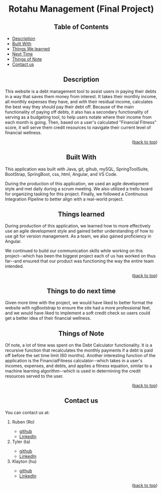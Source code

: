 <a name="readme-top"></a>
<h1 align="center">Rotahu Management (Final Project)</h1>
<h2 align="center">Table of Contents</h2>
<ul>
    <li><a href="#readme-description">Description</a></li>
    <li><a href="#readme-built">Built With</a></li>
    <li><a href="#readme-learned">Things We learned</a></li>
    <li><a href="#readme-future">Next Time</a></li>
    <li><a href="#readme-note">Things of Note</a></li>
    <li><a href="#readme-contact">Contact us</a></li>
</ul>
<a name="readme-description"></a>
<h2 align="center">Description</h2>
<p>This website is a debt management tool to assist users in paying their debts in a way that saves them money from interest. It takes their monthly income, all monthly expenses they have, and with their residual income, calculates the best way they should pay their debt off. Because of the main functionality of paying off debts, it also has a secondary functionality of serving as a budgeting tool, to help users notate where their income from each month is going. Then, based on a user's calculated "Financial Fitness" score, it will serve them credit resources to navigate their current level of financial wellness.</p>
<p align="right">(<a href="#readme-top">back to top</a>)</p>
<a name="readme-built"></a>
<h2 align="center">Built With</h2>
<p>This application was built with Java, git, gihub, mySQL, SpringToolSuite, BootStrap, SpringBoot, css, html, Angular, and VS Code.</p>
<p>During the production of this application, we used an agile development style and met daily during a scrum meeting. We also utilized a trello board for organizing tasking for this project. Finally, we followed a Continuous Integration Pipeline to better align with a real-world project.</p>
<a name="readme-learned"></a>
<h2 align="center">Things learned</h2>
<p>During production of this application, we learned how to more effectively use an agile development style and gained better understanding of how to use git for version management. As a team, we also gained proficiency in Angular.</p>
<p>We continued to build our communication skills while working on this project--which has been the biggest project each of us has worked on thus far--and ensured that our product was functioning the way the entire team intended.</p>
<p align="right">(<a href="#readme-top">back to top</a>)</p>
<a name="readme-future"></a>
<h2 align="center">Things to do next time</h2>
<p>Given more time with the project, we would have liked to better format the website with ngBootstrap to ensure the site had a more professional feel, and we would have liked to implement a soft credit check so users could get a better idea of their financial wellness.</p>
<a name="readme-note"></a>
<h2 align="center">Things of Note</h2>
<p>Of note, a lot of time was spent on the Debt Calculator functionality. It is a recursive function that recalculates the monthly payments if a debt is paid off before the set time limit (60 months). Another interesting function of the application is the FinancialFitness calculator--which takes in a user's incomes, expenses, and debts, and applies a fitness equation, similar to a machine learning algorithm--which is used in determining the credit resources served to the user.</p>
<p align="right">(<a href="#readme-top">back to top</a>)</p>
<a name="readme-contact"></a>
<h2 align="center">Contact us</h2>
<p>You can contact us at:</p>
  <ol>
    <li> Ruben (Ro) </li>
    <ul>
      <li><a href="https://github.com/rubenarocha14">github</a></li>
      <li><a href="https://www.linkedin.com/in/rubenrocha1">LinkedIn</a></li>
    </ul>
    <li> Tyler (ta) </li>
    <ul>
  		 <li><a href="https://www.github.com/dopeysboy">github</a></li>
  		 <li><a href="https://www.linkedin.com/in/tyler-j-tanner">LinkedIn</a></li>
  	</ul>
    <li> Klayton (hu) </li>
    <ul>
      <li><a href="https://github.com/KlaytonHutchins">github</a></li>
      <li><a href="https://www.linkedin.com/in/klaytonhutchins/">LinkedIn</a></li>
    </ul>
  </ol>
<p align="right">(<a href="#readme-top">back to top</a>)</p>
